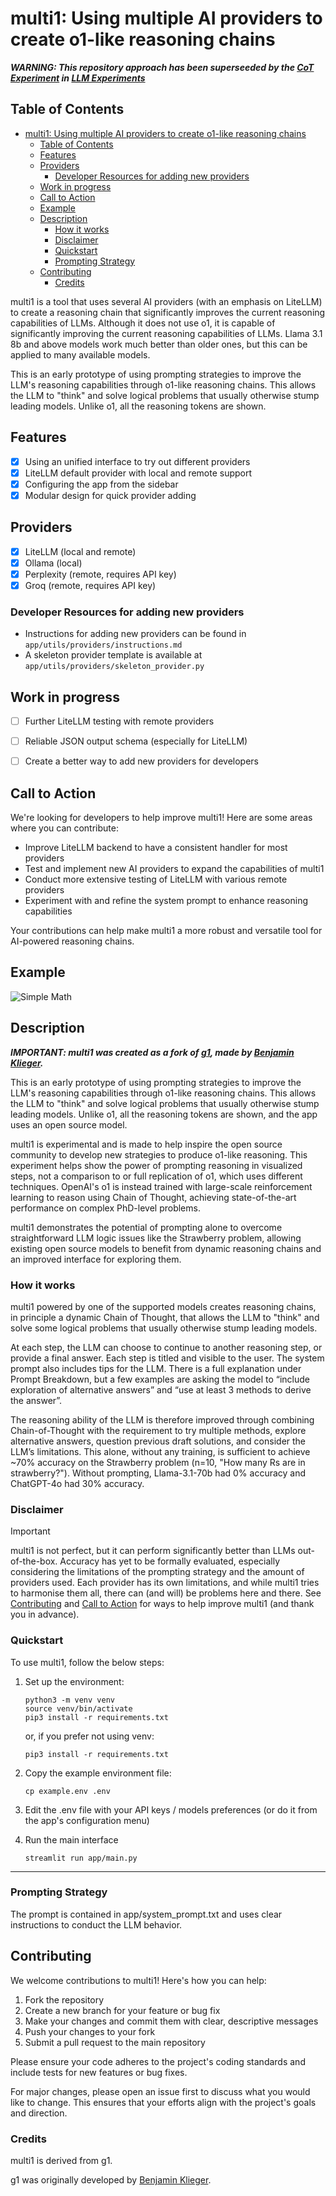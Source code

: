 # multi1: Using multiple AI providers to create o1-like reasoning chains

***WARNING: This repository approach has been superseeded by the [CoT Experiment](https://github.com/tcsenpai/llms-experiments?tab=readme-ov-file#artificial-cot) in [LLM Experiments](https://github.com/tcsenpai/llms-experiments)***

## Table of Contents
- [multi1: Using multiple AI providers to create o1-like reasoning chains](#multi1-using-multiple-ai-providers-to-create-o1-like-reasoning-chains)
  - [Table of Contents](#table-of-contents)
  - [Features](#features)
  - [Providers](#providers)
    - [Developer Resources for adding new providers](#developer-resources-for-adding-new-providers)
  - [Work in progress](#work-in-progress)
  - [Call to Action](#call-to-action)
  - [Example](#example)
  - [Description](#description)
    - [How it works](#how-it-works)
    - [Disclaimer](#disclaimer)
    - [Quickstart](#quickstart)
    - [Prompting Strategy](#prompting-strategy)
  - [Contributing](#contributing)
    - [Credits](#credits)

multi1 is a tool that uses several AI providers (with an emphasis on LiteLLM) to create a reasoning chain that significantly improves the current reasoning capabilities of LLMs. Although it does not use o1, it is capable of significantly improving the current reasoning capabilities of LLMs. Llama 3.1 8b and above models work much better than older ones, but this can be applied to many available models.

This is an early prototype of using prompting strategies to improve the LLM's reasoning capabilities through o1-like reasoning chains. This allows the LLM to "think" and solve logical problems that usually otherwise stump leading models. Unlike o1, all the reasoning tokens are shown.
 
## Features

- [x] Using an unified interface to try out different providers
- [x] LiteLLM default provider with local and remote support
- [x] Configuring the app from the sidebar
- [x] Modular design for quick provider adding 

## Providers

- [x] LiteLLM (local and remote)
- [x] Ollama (local)
- [x] Perplexity (remote, requires API key)
- [x] Groq (remote, requires API key)

### Developer Resources for adding new providers

- Instructions for adding new providers can be found in `app/utils/providers/instructions.md`
- A skeleton provider template is available at `app/utils/providers/skeleton_provider.py`

## Work in progress

- [ ] Further LiteLLM testing with remote providers
- [ ] Reliable JSON output schema (especially for LiteLLM)
- [ ] Create a better way to add new providers for developers


## Call to Action

We're looking for developers to help improve multi1! Here are some areas where you can contribute:

- Improve LiteLLM backend to have a consistent handler for most providers
- Test and implement new AI providers to expand the capabilities of multi1
- Conduct more extensive testing of LiteLLM with various remote providers
- Experiment with and refine the system prompt to enhance reasoning capabilities

Your contributions can help make multi1 a more robust and versatile tool for AI-powered reasoning chains.


## Example

![Simple Math](examples/maths.png)

## Description

***IMPORTANT: multi1 was created as a fork of [g1](https://github.com/bklieger-groq/g1/), made by [Benjamin Klieger](https://x.com/benjaminklieger).***

This is an early prototype of using prompting strategies to improve the LLM's reasoning capabilities through o1-like reasoning chains. This allows the LLM to "think" and solve logical problems that usually otherwise stump leading models. Unlike o1, all the reasoning tokens are shown, and the app uses an open source model.

multi1 is experimental and is made to help inspire the open source community to develop new strategies to produce o1-like reasoning. This experiment helps show the power of prompting reasoning in visualized steps, not a comparison to or full replication of o1, which uses different techniques. OpenAI's o1 is instead trained with large-scale reinforcement learning to reason using Chain of Thought, achieving state-of-the-art performance on complex PhD-level problems.

multi1 demonstrates the potential of prompting alone to overcome straightforward LLM logic issues like the Strawberry problem, allowing existing open source models to benefit from dynamic reasoning chains and an improved interface for exploring them.


### How it works

multi1 powered by one of the supported models creates reasoning chains, in principle a dynamic Chain of Thought, that allows the LLM to "think" and solve some logical problems that usually otherwise stump leading models.

At each step, the LLM can choose to continue to another reasoning step, or provide a final answer. Each step is titled and visible to the user. The system prompt also includes tips for the LLM. There is a full explanation under Prompt Breakdown, but a few examples are asking the model to “include exploration of alternative answers” and “use at least 3 methods to derive the answer”.

The reasoning ability of the LLM is therefore improved through combining Chain-of-Thought with the requirement to try multiple methods, explore alternative answers, question previous draft solutions, and consider the LLM’s limitations. This alone, without any training, is sufficient to achieve ~70% accuracy on the Strawberry problem (n=10, "How many Rs are in strawberry?"). Without prompting, Llama-3.1-70b had 0% accuracy and ChatGPT-4o had 30% accuracy.


### Disclaimer

> [!IMPORTANT]
> multi1 is not perfect, but it can perform significantly better than LLMs out-of-the-box. Accuracy has yet to be formally evaluated, especially considering the limitations of the prompting strategy and the amount of providers used. Each provider has its own limitations, and while multi1 tries to harmonise them all, there can (and will) be problems here and there. See [Contributing](#contributing) and [Call to Action](#call-to-action) for ways to help improve multi1 (and thank you in advance).



### Quickstart

To use multi1, follow the below steps:

1. Set up the environment:

   ```
   python3 -m venv venv
   source venv/bin/activate
   pip3 install -r requirements.txt
   ```

   or, if you prefer not using venv:

   ```
   pip3 install -r requirements.txt
   ```

2. Copy the example environment file:

   ```
   cp example.env .env
   ```

3. Edit the .env file with your API keys / models preferences (or do it from the app's configuration menu)

4. Run the main interface

   ```
   streamlit run app/main.py
   ```

---

### Prompting Strategy

The prompt is contained in app/system_prompt.txt and uses clear instructions to conduct the LLM behavior.


## Contributing

We welcome contributions to multi1! Here's how you can help:

1. Fork the repository
2. Create a new branch for your feature or bug fix
3. Make your changes and commit them with clear, descriptive messages
4. Push your changes to your fork
5. Submit a pull request to the main repository

Please ensure your code adheres to the project's coding standards and include tests for new features or bug fixes.

For major changes, please open an issue first to discuss what you would like to change. This ensures that your efforts align with the project's goals and direction.


### Credits

multi1 is derived from g1.

g1 was originally developed by [Benjamin Klieger](https://x.com/benjaminklieger).
  
